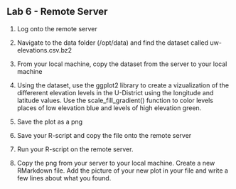 ## Lab 6 - Remote Server

1. Log onto the remote server

2. Navigate to the data folder (/opt/data) and find the dataset called uw-elevations.csv.bz2

3. From your local machine, copy the dataset from the server to your local machine

4. Using the dataset, use the ggplot2 library to create a vizualization of the differerent elevation levels in the U-District using the longitude and latitude values. Use the scale_fill_gradient() function to color levels places of low elevation blue and levels of high elevation green. 

5. Save the plot as a png

6. Save your R-script and copy the file onto the remote server

7. Run your R-script on the remote server. 

8. Copy the png from your server to your local machine. Create a new RMarkdown file. Add the picture of your new plot in your file and write a few lines about what you found. 
